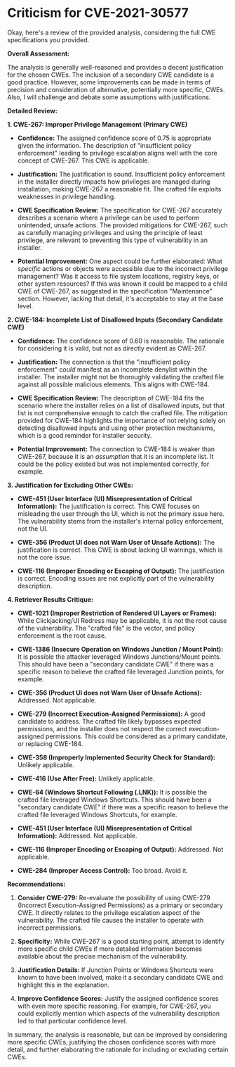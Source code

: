 # Criticism for CVE-2021-30577

Okay, here's a review of the provided analysis, considering the full CWE specifications you provided.

**Overall Assessment:**

The analysis is generally well-reasoned and provides a decent justification for the chosen CWEs. The inclusion of a secondary CWE candidate is a good practice. However, some improvements can be made in terms of precision and consideration of alternative, potentially more specific, CWEs. Also, I will challenge and debate some assumptions with justifications.

**Detailed Review:**

**1. CWE-267: Improper Privilege Management (Primary CWE)**

*   **Confidence:** The assigned confidence score of 0.75 is appropriate given the information. The description of "insufficient policy enforcement" leading to privilege escalation aligns well with the core concept of CWE-267. This CWE is applicable.

*   **Justification:** The justification is sound. Insufficient policy enforcement in the installer directly impacts how privileges are managed during installation, making CWE-267 a reasonable fit. The crafted file exploits weaknesses in privilege handling.

*   **CWE Specification Review:** The specification for CWE-267 accurately describes a scenario where a privilege can be used to perform unintended, unsafe actions. The provided mitigations for CWE-267, such as carefully managing privileges and using the principle of least privilege, are relevant to preventing this type of vulnerability in an installer.

*   **Potential Improvement:** One aspect could be further elaborated: What *specific* actions or objects were accessible due to the incorrect privilege management? Was it access to file system locations, registry keys, or other system resources? If this was known it could be mapped to a child CWE of CWE-267, as suggested in the specification "Maintenance" section. However, lacking that detail, it's acceptable to stay at the base level.

**2. CWE-184: Incomplete List of Disallowed Inputs (Secondary Candidate CWE)**

*   **Confidence:** The confidence score of 0.60 is reasonable. The rationale for considering it is valid, but not as directly evident as CWE-267.

*   **Justification:** The connection is that the "insufficient policy enforcement" *could* manifest as an incomplete denylist within the installer. The installer might not be thoroughly validating the crafted file against all possible malicious elements. This aligns with CWE-184.

*   **CWE Specification Review:** The description of CWE-184 fits the scenario where the installer relies on a list of disallowed inputs, but that list is not comprehensive enough to catch the crafted file. The mitigation provided for CWE-184 highlights the importance of not relying solely on detecting disallowed inputs and using other protection mechanisms, which is a good reminder for installer security.

*   **Potential Improvement:** The connection to CWE-184 is weaker than CWE-267, because it is an *assumption* that it is an incomplete list. It could be the policy existed but was not implemented correctly, for example.

**3. Justification for Excluding Other CWEs:**

*   **CWE-451 (User Interface (UI) Misrepresentation of Critical Information):** The justification is correct. This CWE focuses on misleading the user through the UI, which is not the primary issue here. The vulnerability stems from the installer's internal policy enforcement, not the UI.

*   **CWE-356 (Product UI does not Warn User of Unsafe Actions):** The justification is correct. This CWE is about lacking UI warnings, which is not the core issue.

*   **CWE-116 (Improper Encoding or Escaping of Output):** The justification is correct. Encoding issues are not explicitly part of the vulnerability description.

**4. Retriever Results Critique:**

*   **CWE-1021 (Improper Restriction of Rendered UI Layers or Frames):** While Clickjacking/UI Redress may be applicable, it is not the root cause of the vulnerability. The "crafted file" is the vector, and policy enforcement is the root cause.

*   **CWE-1386 (Insecure Operation on Windows Junction / Mount Point):** It is possible the attacker leveraged Windows Junctions/Mount points. This should have been a "secondary candidate CWE" if there was a specific reason to believe the crafted file leveraged Junction points, for example.

*   **CWE-356 (Product UI does not Warn User of Unsafe Actions):** Addressed. Not applicable.

*   **CWE-279 (Incorrect Execution-Assigned Permissions):** A good candidate to address. The crafted file likely bypasses expected permissions, and the installer does not respect the correct execution-assigned permissions. This could be considered as a primary candidate, or replacing CWE-184.

*   **CWE-358 (Improperly Implemented Security Check for Standard):** Unlikely applicable.

*   **CWE-416 (Use After Free):** Unlikely applicable.

*   **CWE-64 (Windows Shortcut Following (.LNK)):** It is possible the crafted file leveraged Windows Shortcuts. This should have been a "secondary candidate CWE" if there was a specific reason to believe the crafted file leveraged Windows Shortcuts, for example.

*   **CWE-451 (User Interface (UI) Misrepresentation of Critical Information):** Addressed. Not applicable.

*   **CWE-116 (Improper Encoding or Escaping of Output):** Addressed. Not applicable.

*   **CWE-284 (Improper Access Control):** Too broad. Avoid it.

**Recommendations:**

1.  **Consider CWE-279:** Re-evaluate the possibility of using CWE-279 (Incorrect Execution-Assigned Permissions) as a primary or secondary CWE. It directly relates to the privilege escalation aspect of the vulnerability. The crafted file causes the installer to operate with incorrect permissions.

2.  **Specificity:** While CWE-267 is a good starting point, attempt to identify more specific child CWEs if more detailed information becomes available about the precise mechanism of the vulnerability.

3.  **Justification Details:** If Junction Points or Windows Shortcuts were known to have been involved, make it a secondary candidate CWE and highlight this in the explanation.

4.  **Improve Confidence Scores:** Justify the assigned confidence scores with even more specific reasoning. For example, for CWE-267, you could explicitly mention which aspects of the vulnerability description led to that particular confidence level.

In summary, the analysis is reasonable, but can be improved by considering more specific CWEs, justifying the chosen confidence scores with more detail, and further elaborating the rationale for including or excluding certain CWEs.